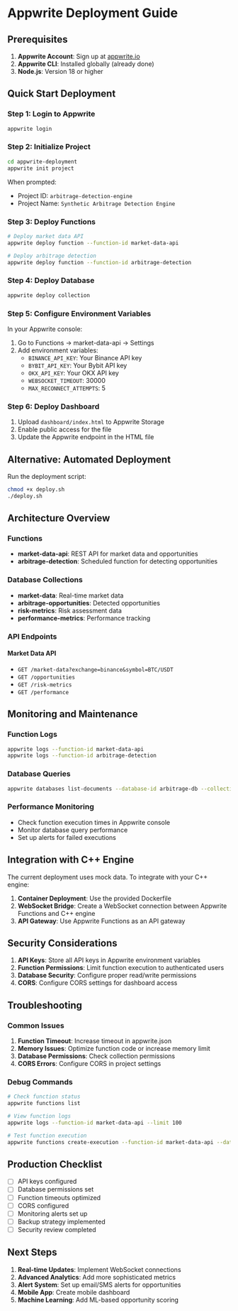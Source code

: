 # Appwrite Deployment Guide

## Prerequisites

1. **Appwrite Account**: Sign up at [appwrite.io](https://appwrite.io)
2. **Appwrite CLI**: Installed globally (already done)
3. **Node.js**: Version 18 or higher

## Quick Start Deployment

### Step 1: Login to Appwrite

```bash
appwrite login
```

### Step 2: Initialize Project

```bash
cd appwrite-deployment
appwrite init project
```

When prompted:
- Project ID: `arbitrage-detection-engine`
- Project Name: `Synthetic Arbitrage Detection Engine`

### Step 3: Deploy Functions

```bash
# Deploy market data API
appwrite deploy function --function-id market-data-api

# Deploy arbitrage detection
appwrite deploy function --function-id arbitrage-detection
```

### Step 4: Deploy Database

```bash
appwrite deploy collection
```

### Step 5: Configure Environment Variables

In your Appwrite console:
1. Go to Functions → market-data-api → Settings
2. Add environment variables:
   - `BINANCE_API_KEY`: Your Binance API key
   - `BYBIT_API_KEY`: Your Bybit API key
   - `OKX_API_KEY`: Your OKX API key
   - `WEBSOCKET_TIMEOUT`: 30000
   - `MAX_RECONNECT_ATTEMPTS`: 5

### Step 6: Deploy Dashboard

1. Upload `dashboard/index.html` to Appwrite Storage
2. Enable public access for the file
3. Update the Appwrite endpoint in the HTML file

## Alternative: Automated Deployment

Run the deployment script:

```bash
chmod +x deploy.sh
./deploy.sh
```

## Architecture Overview

### Functions
- **market-data-api**: REST API for market data and opportunities
- **arbitrage-detection**: Scheduled function for detecting opportunities

### Database Collections
- **market-data**: Real-time market data
- **arbitrage-opportunities**: Detected opportunities
- **risk-metrics**: Risk assessment data
- **performance-metrics**: Performance tracking

### API Endpoints

#### Market Data API
- `GET /market-data?exchange=binance&symbol=BTC/USDT`
- `GET /opportunities`
- `GET /risk-metrics`
- `GET /performance`

## Monitoring and Maintenance

### Function Logs
```bash
appwrite logs --function-id market-data-api
appwrite logs --function-id arbitrage-detection
```

### Database Queries
```bash
appwrite databases list-documents --database-id arbitrage-db --collection-id arbitrage-opportunities
```

### Performance Monitoring
- Check function execution times in Appwrite console
- Monitor database query performance
- Set up alerts for failed executions

## Integration with C++ Engine

The current deployment uses mock data. To integrate with your C++ engine:

1. **Container Deployment**: Use the provided Dockerfile
2. **WebSocket Bridge**: Create a WebSocket connection between Appwrite Functions and C++ engine
3. **API Gateway**: Use Appwrite Functions as an API gateway

## Security Considerations

1. **API Keys**: Store all API keys in Appwrite environment variables
2. **Function Permissions**: Limit function execution to authenticated users
3. **Database Security**: Configure proper read/write permissions
4. **CORS**: Configure CORS settings for dashboard access

## Troubleshooting

### Common Issues

1. **Function Timeout**: Increase timeout in appwrite.json
2. **Memory Issues**: Optimize function code or increase memory limit
3. **Database Permissions**: Check collection permissions
4. **CORS Errors**: Configure CORS in project settings

### Debug Commands

```bash
# Check function status
appwrite functions list

# View function logs
appwrite logs --function-id market-data-api --limit 100

# Test function execution
appwrite functions create-execution --function-id market-data-api --data '{}'
```

## Production Checklist

- [ ] API keys configured
- [ ] Database permissions set
- [ ] Function timeouts optimized
- [ ] CORS configured
- [ ] Monitoring alerts set up
- [ ] Backup strategy implemented
- [ ] Security review completed

## Next Steps

1. **Real-time Updates**: Implement WebSocket connections
2. **Advanced Analytics**: Add more sophisticated metrics
3. **Alert System**: Set up email/SMS alerts for opportunities
4. **Mobile App**: Create mobile dashboard
5. **Machine Learning**: Add ML-based opportunity scoring
